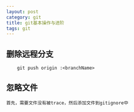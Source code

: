 ```yaml
---
layout: post
category: git	
title: git基本操作与进阶
tags: git
---
```


## 删除远程分支
		
		git push origin :<branchName>


## 忽略文件
    首先，需要文件没有被trace，然后添加文件到gitignore中